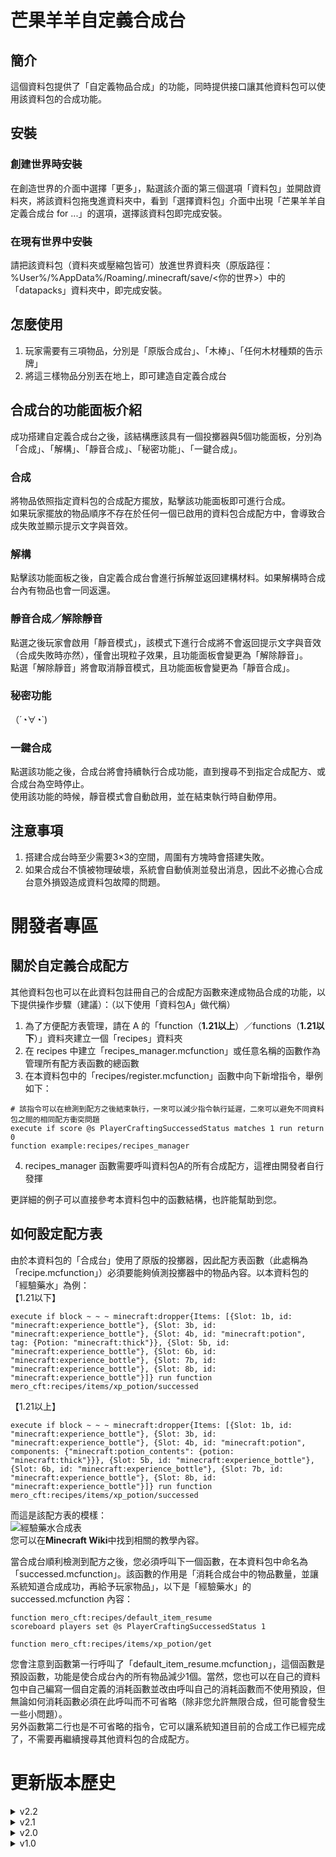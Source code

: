 # 芒果羊羊自定義合成台

## 簡介

這個資料包提供了「自定義物品合成」的功能，同時提供接口讓其他資料包可以使用該資料包的合成功能。

## 安裝

### 創建世界時安裝

在創造世界的介面中選擇「更多」，點選該介面的第三個選項「資料包」並開啟資料夾，將該資料包拖曳進資料夾中，看到「選擇資料包」介面中出現「芒果羊羊自定義合成台 for ...」的選項，選擇該資料包即完成安裝。

### 在現有世界中安裝

請把該資料包（資料夾或壓縮包皆可）放進世界資料夾（原版路徑：%User%/%AppData%/Roaming/.minecraft/save/<你的世界>）中的「datapacks」資料夾中，即完成安裝。

## 怎麼使用

1. 玩家需要有三項物品，分別是「原版合成台」、「木棒」、「任何木材種類的告示牌」
2. 將這三樣物品分別丟在地上，即可建造自定義合成台

## 合成台的功能面板介紹

成功搭建自定義合成台之後，該結構應該具有一個投擲器與5個功能面板，分別為「合成」、「解構」、「靜音合成」、「秘密功能」、「一鍵合成」。

### 合成

將物品依照指定資料包的合成配方擺放，點擊該功能面板即可進行合成。<br>
如果玩家擺放的物品順序不存在於任何一個已啟用的資料包合成配方中，會導致合成失敗並顯示提示文字與音效。

### 解構

點擊該功能面板之後，自定義合成台會進行拆解並返回建構材料。如果解構時合成台內有物品也會一同返還。

### 靜音合成／解除靜音

點選之後玩家會啟用「靜音模式」，該模式下進行合成將不會返回提示文字與音效（合成失敗時亦然），僅會出現粒子效果，且功能面板會變更為「解除靜音」。<br>
點選「解除靜音」將會取消靜音模式，且功能面板會變更為「靜音合成」。

### 秘密功能

（´◔​∀◔`)

### 一鍵合成

點選該功能之後，合成台將會持續執行合成功能，直到搜尋不到指定合成配方、或合成台為空時停止。<br>
使用該功能的時候，靜音模式會自動啟用，並在結束執行時自動停用。

## 注意事項

1. 搭建合成台時至少需要3×3的空間，周圍有方塊時會搭建失敗。
2. 如果合成台不慎被物理破壞，系統會自動偵測並發出消息，因此不必擔心合成台意外損毀造成資料包故障的問題。

# 開發者專區

## 關於自定義合成配方

其他資料包也可以在此資料包註冊自己的合成配方函數來達成物品合成的功能，以下提供操作步驟（建議）：（以下使用「資料包A」做代稱）

1. 為了方便配方表管理，請在 A 的「function（**1.21以上**）／functions（**1.21以下**）」資料夾建立一個「recipes」資料夾
2. 在 recipes 中建立「recipes_manager.mcfunction」或任意名稱的函數作為管理所有配方表函數的總函數
3. 在本資料包中的「recipes/register.mcfunction」函數中向下新增指令，舉例如下：<br>

```mcfunction
# 該指令可以在檢測到配方之後結束執行，一來可以減少指令執行延遲，二來可以避免不同資料包之間的相同配方衝突問題
execute if score @s PlayerCraftingSuccessedStatus matches 1 run return 0
function example:recipes/recipes_manager
```

4. recipes_manager 函數需要呼叫資料包A的所有合成配方，這裡由開發者自行發揮

更詳細的例子可以直接參考本資料包中的函數結構，也許能幫助到您。

## 如何設定配方表

由於本資料包的「合成台」使用了原版的投擲器，因此配方表函數（此處稱為「recipe.mcfunction」）必須要能夠偵測投擲器中的物品內容。以本資料包的「經驗藥水」為例：<br>
【1.21以下】<br>

```mcfunction
execute if block ~ ~ ~ minecraft:dropper{Items: [{Slot: 1b, id: "minecraft:experience_bottle"}, {Slot: 3b, id: "minecraft:experience_bottle"}, {Slot: 4b, id: "minecraft:potion", tag: {Potion: "minecraft:thick"}}, {Slot: 5b, id: "minecraft:experience_bottle"}, {Slot: 6b, id: "minecraft:experience_bottle"}, {Slot: 7b, id: "minecraft:experience_bottle"}, {Slot: 8b, id: "minecraft:experience_bottle"}]} run function mero_cft:recipes/items/xp_potion/successed
```

【1.21以上】<br>

```mcfunction
execute if block ~ ~ ~ minecraft:dropper{Items: [{Slot: 1b, id: "minecraft:experience_bottle"}, {Slot: 3b, id: "minecraft:experience_bottle"}, {Slot: 4b, id: "minecraft:potion", components: {"minecraft:potion_contents": {potion: "minecraft:thick"}}}, {Slot: 5b, id: "minecraft:experience_bottle"}, {Slot: 6b, id: "minecraft:experience_bottle"}, {Slot: 7b, id: "minecraft:experience_bottle"}, {Slot: 8b, id: "minecraft:experience_bottle"}]} run function mero_cft:recipes/items/xp_potion/successed
```

而這是該配方表的模樣：<br>
![經驗藥水合成表](https://i.imgur.com/ngTufgQ.png)<br>
您可以在**Minecraft Wiki**中找到相關的教學內容。<p>
當合成台順利檢測到配方之後，您必須呼叫下一個函數，在本資料包中命名為「successed.mcfunction」。該函數的作用是「消耗合成台中的物品數量，並讓系統知道合成成功，再給予玩家物品」，以下是「經驗藥水」的 successed.mcfunction 內容：<br>

```mcfunction
function mero_cft:recipes/default_item_resume
scoreboard players set @s PlayerCraftingSuccessedStatus 1

function mero_cft:recipes/items/xp_potion/get
```

您會注意到函數第一行呼叫了「default_item_resume.mcfunction」，這個函數是預設函數，功能是使合成台內的所有物品減少1個。當然，您也可以在自己的資料包中自己編寫一個自定義的消耗函數並改由呼叫自己的消耗函數而不使用預設，但無論如何消耗函數必須在此呼叫而不可省略（除非您允許無限合成，但可能會發生一些小問題）。<br>
另外函數第二行也是不可省略的指令，它可以讓系統知道目前的合成工作已經完成了，不需要再繼續搜尋其他資料包的合成配方。

# 更新版本歷史

<details>
    <summary>v2.2</summary>

    - 修正合成台合成之後，物品減少會出現的錯誤

</details>
<details>
    <summary>v2.1</summary>

    - 修正「經驗藥水」的合成表Bug
    
    - 修正一些指令語法

</details>
<details>
    <summary>v2.0</summary>

    - 將資料包的遊戲運行版本從 1.20.4 提升至 1.21
    
    - 「經驗藥水」的堆疊數量從1個提升為16個

</details>
<details>
    <summary>v1.0</summary>

    - 更新了 1 個挑戰成就
    
    - 包含 3 個資料包物品
    
    - 新增「一鍵合成」功能
    
    - 添加例外事件處理 >>> 當合成檯、經驗產生器被意外破壞時啟動相關處理程序
    
    - 針對更新至 1.20.4 的資料包「進度」改動內容進行修復

</details>

